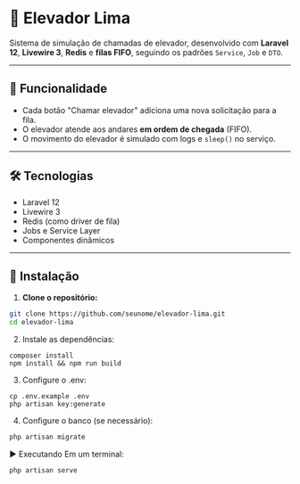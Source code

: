 # 🚪 Elevador Lima

Sistema de simulação de chamadas de elevador, desenvolvido com **Laravel 12**, **Livewire 3**, **Redis** e **filas FIFO**, seguindo os padrões `Service`, `Job` e `DTO`.

---

## 📌 Funcionalidade

- Cada botão "Chamar elevador" adiciona uma nova solicitação para a fila.
- O elevador atende aos andares **em ordem de chegada** (FIFO).
- O movimento do elevador é simulado com logs e `sleep()` no serviço.

---

## 🛠️ Tecnologias

- Laravel 12
- Livewire 3
- Redis (como driver de fila)
- Jobs e Service Layer
- Componentes dinâmicos

---

## 🚀 Instalação

1. **Clone o repositório:**

```bash
git clone https://github.com/seunome/elevador-lima.git
cd elevador-lima
```

2. Instale as dependências:

```
composer install
npm install && npm run build
```

3. Configure o .env:

```
cp .env.example .env
php artisan key:generate
```

4. Configure o banco (se necessário):

```bash
php artisan migrate
```

▶️ Executando
Em um terminal:
```
php artisan serve
```